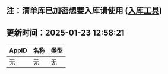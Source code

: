 ## 注：清单库已加密想要入库请使用 ([入库工具](https://github.com/BlankTMing/ManifestAutoUpdate/releases))

## 更新时间：2025-01-23 12:58:21
| AppID | 名称 | 类型  |
| :-------------------- | :----------------------------- | :----------- |
| 无 | 无 | 无 |
